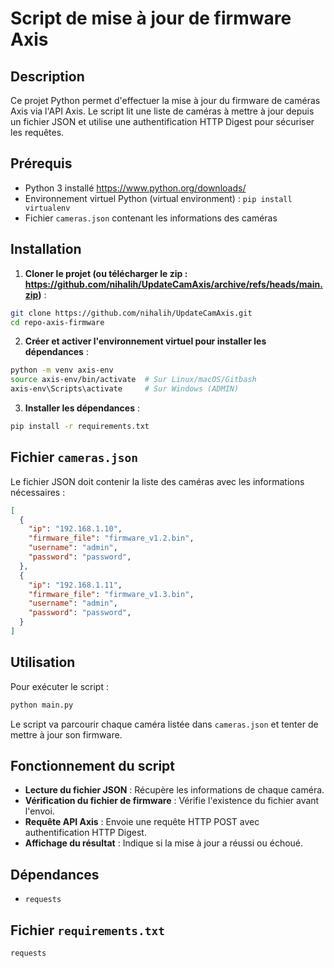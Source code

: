 # Script de mise à jour de firmware Axis

## Description
Ce projet Python permet d'effectuer la mise à jour du firmware de caméras Axis via l'API Axis. Le script lit une liste de caméras à mettre à jour depuis un fichier JSON et utilise une authentification HTTP Digest pour sécuriser les requêtes.

## Prérequis
- Python 3 installé https://www.python.org/downloads/
- Environnement virtuel Python (virtual environment) : `pip install virtualenv`
- Fichier `cameras.json` contenant les informations des caméras


## Installation
1. **Cloner le projet (ou télécharger le zip : https://github.com/nihalih/UpdateCamAxis/archive/refs/heads/main.zip)** :
```bash
git clone https://github.com/nihalih/UpdateCamAxis.git
cd repo-axis-firmware
```
2. **Créer et activer l'environnement virtuel pour installer les dépendances** :
```bash
python -m venv axis-env
source axis-env/bin/activate  # Sur Linux/macOS/Gitbash
axis-env\Scripts\activate     # Sur Windows (ADMIN)
```
3. **Installer les dépendances** :
```bash
pip install -r requirements.txt
```

## Fichier `cameras.json`
Le fichier JSON doit contenir la liste des caméras avec les informations nécessaires :
```json
[
  {
    "ip": "192.168.1.10",
    "firmware_file": "firmware_v1.2.bin",
    "username": "admin",
    "password": "password",
  },
  {
    "ip": "192.168.1.11",
    "firmware_file": "firmware_v1.3.bin",
    "username": "admin",
    "password": "password",
  }
]
```


## Utilisation
Pour exécuter le script :
```bash
python main.py
```
Le script va parcourir chaque caméra listée dans `cameras.json` et tenter de mettre à jour son firmware.

## Fonctionnement du script
- **Lecture du fichier JSON** : Récupère les informations de chaque caméra.
- **Vérification du fichier de firmware** : Vérifie l'existence du fichier avant l'envoi.
- **Requête API Axis** : Envoie une requête HTTP POST avec authentification HTTP Digest.
- **Affichage du résultat** : Indique si la mise à jour a réussi ou échoué.

## Dépendances
- `requests`

## Fichier `requirements.txt`
```txt
requests
```


